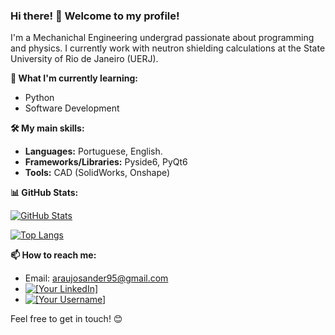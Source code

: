 ### Hi there! 👋 Welcome to my profile!

I'm a Mechanichal Engineering undergrad passionate about programming and physics. I currently work with neutron shielding calculations at the State University of Rio de Janeiro (UERJ).

**🌱 What I'm currently learning:**

* Python
* Software Development

**🛠️ My main skills:**

* **Languages:** Portuguese, English.
* **Frameworks/Libraries:** Pyside6, PyQt6
* **Tools:** CAD (SolidWorks, Onshape)

**📊 GitHub Stats:**

[![GitHub Stats](https://github-readme-stats.vercel.app/api?username=ogcelio&show_icons=true&theme=radical)](https://github.com/ogcelio)

[![Top Langs](https://github-readme-stats.vercel.app/api/top-langs/?username=ogcelio&layout=compact&theme=radical)](https://github.com/ogcelio)

**📫 How to reach me:**

* Email: araujosander95@gmail.com
* [![[Your LinkedIn]](https://img.shields.io/badge/LinkedIn-[HexColor]?style=for-the-badge&logo=linkedin&logoColor=white)](https://www.linkedin.com/in/joaocelio)
* [![[Your Username]](https://img.shields.io/badge/GitHub-[HexColor]?style=for-the-badge&logo=github&logoColor=white)](https://github.com/ogcelio)

Feel free to get in touch! 😊
